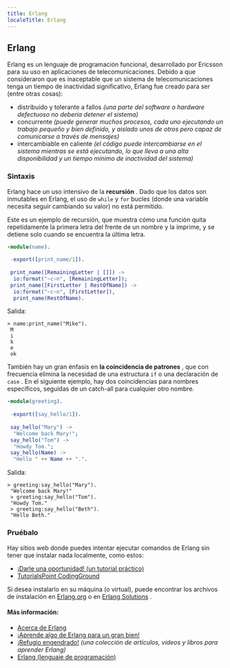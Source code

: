 ```yaml
---
title: Erlang
localeTitle: Erlang
---
```

## Erlang

Erlang es un lenguaje de programación funcional, desarrollado por Ericsson para su uso en aplicaciones de telecomunicaciones. Debido a que consideraron que es inaceptable que un sistema de telecomunicaciones tenga un tiempo de inactividad significativo, Erlang fue creado para ser (entre otras cosas):

*   distribuido y tolerante a fallos _(una parte del software o hardware defectuoso no debería detener el sistema)_
*   concurrente _(puede generar muchos procesos, cada uno ejecutando un trabajo pequeño y bien definido, y aislado unos de otros pero capaz de comunicarse a través de mensajes)_
*   intercambiable en caliente _(el código puede intercambiarse en el sistema mientras se está ejecutando, lo que lleva a una alta disponibilidad y un tiempo mínimo de inactividad del sistema)_

### Sintaxis

Erlang hace un uso intensivo de la **recursión** . Dado que los datos son inmutables en Erlang, el uso de `while` y `for` bucles (donde una variable necesita seguir cambiando su valor) no está permitido.

Este es un ejemplo de recursión, que muestra cómo una función quita repetidamente la primera letra del frente de un nombre y la imprime, y se detiene solo cuando se encuentra la última letra.

```erlang
-module(name). 
 
 -export([print_name/1]). 
 
 print_name([RemainingLetter | []]) -> 
  io:format("~c~n", [RemainingLetter]); 
 print_name([FirstLetter | RestOfName]) -> 
  io:format("~c~n", [FirstLetter]), 
  print_name(RestOfName). 
```

Salida:
```
> name:print_name("Mike"). 
 M 
 i 
 k 
 e 
 ok 
```

También hay un gran énfasis en **la coincidencia de patrones** , que con frecuencia elimina la necesidad de una estructura `if` o una declaración de `case` . En el siguiente ejemplo, hay dos coincidencias para nombres específicos, seguidas de un catch-all para cualquier otro nombre.

```erlang
-module(greeting). 
 
 -export([say_hello/1]). 
 
 say_hello("Mary") -> 
  "Welcome back Mary!"; 
 say_hello("Tom") -> 
  "Howdy Tom."; 
 say_hello(Name) -> 
  "Hello " ++ Name ++ ".". 
```

Salida:
```
> greeting:say_hello("Mary"). 
 "Welcome back Mary!" 
 > greeting:say_hello("Tom"). 
 "Howdy Tom." 
 > greeting:say_hello("Beth"). 
 "Hello Beth." 
```

### Pruébalo

Hay sitios web donde puedes intentar ejecutar comandos de Erlang sin tener que instalar nada localmente, como estos:

*   [¡Darle una oportunidad! (un tutorial práctico)](http://www.tryerlang.org/)
*   [TutorialsPoint CodingGround](https://www.tutorialspoint.com/compile_erlang_online.php)

Si desea instalarlo en su máquina (o virtual), puede encontrar los archivos de instalación en [Erlang.org](https://www.erlang.org/downloads) o en [Erlang Solutions](https://www.erlang-solutions.com/resources/download.html) .

#### Más información:

*   [Acerca de Erlang](https://www.erlang.org/about)
*   [¡Aprende algo de Erlang para un gran bien!](http://learnyousomeerlang.com/)
*   [¡Refugio engendrado!](http://spawnedshelter.com/) _(una colección de artículos, videos y libros para aprender Erlang)_
*   [Erlang (lenguaje de programación)](https://en.wikipedia.org/wiki/Erlang_(programming_language))